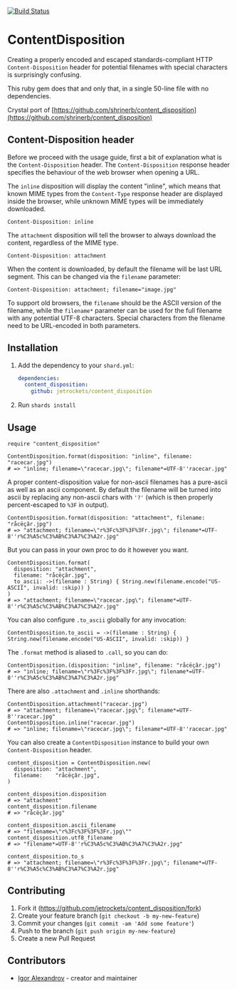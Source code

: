 [![Build Status](https://travis-ci.org/jetrockets/content_disposition.cr.svg?branch=master)](https://travis-ci.org/jetrockets/content_disposition.cr)

# ContentDisposition

Creating a properly encoded and escaped standards-compliant HTTP
`Content-Disposition` header for potential filenames with special characters is
surprisingly confusing.

This ruby gem does that and only that, in a single 50-line file with no dependencies.

Crystal port of [https://github.com/shrinerb/content_disposition](https://github.com/shrinerb/content_disposition)

## Content-Disposition header

Before we proceed with the usage guide, first a bit of explanation what is the
`Content-Disposition` header. The `Content-Disposition` response header
specifies the behaviour of the web browser when opening a URL.

The `inline` disposition will display the content "inline", which means that
known MIME types from the `Content-Type` response header are displayed inside
the browser, while unknown MIME types will be immediately downloaded.

```http
Content-Disposition: inline
```

The `attachment` disposition will tell the browser to always download the
content, regardless of the MIME type.

```http
Content-Disposition: attachment
```

When the content is downloaded, by default the filename will be last URL
segment. This can be changed via the `filename` parameter:

```http
Content-Disposition: attachment; filename="image.jpg"
```

To support old browsers, the `filename` should be the ASCII version of the
filename, while the `filename*` parameter can be used for the full filename
with any potential UTF-8 characters. Special characters from the filename need
to be URL-encoded in both parameters.

## Installation

1. Add the dependency to your `shard.yml`:

   ```yaml
   dependencies:
     content_disposition:
       github: jetrockets/content_disposition
   ```

2. Run `shards install`

## Usage

```crystal
require "content_disposition"

ContentDisposition.format(disposition: "inline", filename: "racecar.jpg")
# => "inline; filename=\"racecar.jpg\"; filename*=UTF-8''racecar.jpg"
```

A proper content-disposition value for non-ascii filenames has a pure-ascii
as well as an ascii component. By default the filename will be turned into ascii
by replacing any non-ascii chars with `'?'` (which is then properly
percent-escaped to `%3F` in output).

```crystal
ContentDisposition.format(disposition: "attachment", filename: "råcëçâr.jpg")
# => "attachment; filename=\"r%3Fc%3F%3F%3Fr.jpg\"; filename*=UTF-8''r%C3%A5c%C3%AB%C3%A7%C3%A2r.jpg"
```

But you can pass in your own proc to do it however you want.

```crystal
ContentDisposition.format(
  disposition: "attachment",
  filename: "råcëçâr.jpg",
  to_ascii: ->(filename : String) { String.new(filename.encode("US-ASCII", invalid: :skip)) }
)
# => "attachment; filename=\"racecar.jpg\"; filename*=UTF-8''r%C3%A5c%C3%AB%C3%A7%C3%A2r.jpg"
```

You can also configure `.to_ascii` globally for any invocation:

```crystal
ContentDisposition.to_ascii = ->(filename : String) { String.new(filename.encode("US-ASCII", invalid: :skip)) }
```

The `.format` method is aliased to `.call`, so you can do:

```crystal
ContentDisposition.(disposition: "inline", filename: "råcëçâr.jpg")
# => "inline; filename=\"r%3Fc%3F%3F%3Fr.jpg\"; filename*=UTF-8''r%C3%A5c%C3%AB%C3%A7%C3%A2r.jpg"
```

There are also `.attachment` and `.inline` shorthands:

```crystal
ContentDisposition.attachment("racecar.jpg")
# => "attachment; filename=\"racecar.jpg\"; filename*=UTF-8''racecar.jpg"
ContentDisposition.inline("racecar.jpg")
# => "inline; filename=\"racecar.jpg\"; filename*=UTF-8''racecar.jpg"
```

You can also create a `ContentDisposition` instance to build your own
`Content-Disposition` header.

```crystal
content_disposition = ContentDisposition.new(
  disposition: "attachment",
  filename:    "råcëçâr.jpg",
)

content_disposition.disposition
# => "attachment"
content_disposition.filename
# => "råcëçâr.jpg"

content_disposition.ascii_filename
# => "filename=\"r%3Fc%3F%3F%3Fr.jpg\""
content_disposition.utf8_filename
# => "filename*=UTF-8''r%C3%A5c%C3%AB%C3%A7%C3%A2r.jpg"

content_disposition.to_s
# => "attachment; filename=\"r%3Fc%3F%3F%3Fr.jpg\"; filename*=UTF-8''r%C3%A5c%C3%AB%C3%A7%C3%A2r.jpg"
```

## Contributing

1. Fork it (<https://github.com/jetrockets/content_disposition/fork>)
2. Create your feature branch (`git checkout -b my-new-feature`)
3. Commit your changes (`git commit -am 'Add some feature'`)
4. Push to the branch (`git push origin my-new-feature`)
5. Create a new Pull Request

## Contributors

- [Igor Alexandrov](https://github.com/igor-alexandrov) - creator and maintainer
